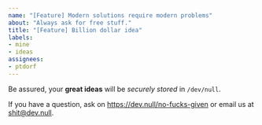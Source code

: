 ```yaml
---
name: "[Feature] Modern solutions require modern problems"
about: "Always ask for free stuff."
title: "[Feature] Billion dollar idea"
labels:
- mine
- ideas
assignees:
- ptdorf
---
```


Be assured, your **great ideas** will be _securely stored_
in `/dev/null`.

If you have a question, ask on <https://dev.null/no-fucks-given>
or email us at <shit@dev.null>.
